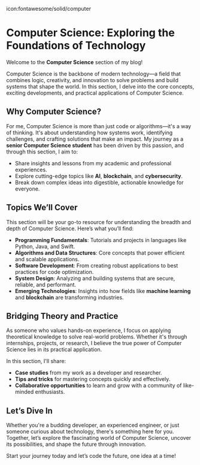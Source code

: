 icon:fontawesome/solid/computer
# Computer Science: Exploring the Foundations of Technology  

Welcome to the **Computer Science** section of my blog!  

Computer Science is the backbone of modern technology—a field that combines logic, creativity, and innovation to solve problems and build systems that shape the world. In this section, I delve into the core concepts, exciting developments, and practical applications of Computer Science.

## Why Computer Science?  

For me, Computer Science is more than just code or algorithms—it's a way of thinking. It's about understanding how systems work, identifying challenges, and crafting solutions that make an impact. My journey as a **senior Computer Science student** has been driven by this passion, and through this section, I aim to:  
- Share insights and lessons from my academic and professional experiences.  
- Explore cutting-edge topics like **AI**, **blockchain**, and **cybersecurity**.  
- Break down complex ideas into digestible, actionable knowledge for everyone.  

## Topics We’ll Cover  

This section will be your go-to resource for understanding the breadth and depth of Computer Science. Here’s what you’ll find:  
- **Programming Fundamentals**: Tutorials and projects in languages like Python, Java, and Swift.  
- **Algorithms and Data Structures**: Core concepts that power efficient and scalable applications.  
- **Software Development**: From creating robust applications to best practices for code optimization.  
- **System Design**: Analyzing and building systems that are secure, reliable, and performant.  
- **Emerging Technologies**: Insights into how fields like **machine learning** and **blockchain** are transforming industries.  

## Bridging Theory and Practice  

As someone who values hands-on experience, I focus on applying theoretical knowledge to solve real-world problems. Whether it's through internships, projects, or research, I believe the true power of Computer Science lies in its practical application.  

In this section, I'll share:  
- **Case studies** from my work as a developer and researcher.  
- **Tips and tricks** for mastering concepts quickly and effectively.  
- **Collaborative opportunities** to learn and grow with a community of like-minded enthusiasts.  

## Let’s Dive In  

Whether you're a budding developer, an experienced engineer, or just someone curious about technology, there's something here for you. Together, let’s explore the fascinating world of Computer Science, uncover its possibilities, and shape the future through innovation.  

Start your journey today and let’s code the future, one idea at a time!


